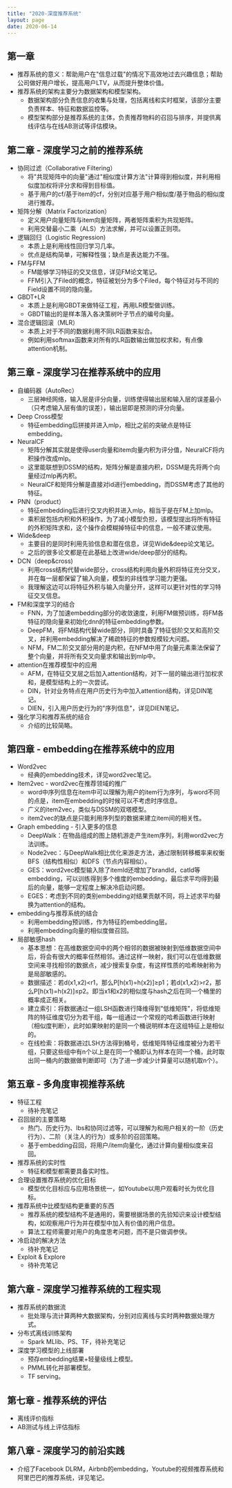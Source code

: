 ```yaml
---
title: "2020-深度推荐系统"
layout: page
date: 2020-06-14
---
```


## 第一章 

- 推荐系统的意义：帮助用户在"信息过载"的情况下高效地过去兴趣信息；帮助公司做好用户增长，提高用户LTV，从而提升整体价值。
- 推荐系统的架构主要分为数据架构和模型架构。
    - 数据架构部分负责信息的收集与处理，包括离线和实时框架，该部分主要负责样本、特征和数据监控等。
    - 模型架构部分是推荐系统的主体，负责推荐物料的召回与排序，并提供离线评估与在线AB测试等评估模块。

## 第二章 - 深度学习之前的推荐系统

- 协同过滤（Collaborative Filtering）
    - 将"共现矩阵中的向量"通过"相似度计算方法"计算得到相似度，并利用相似度加权将评分求和得到目标值。
    - 基于用户的cf/基于item的cf，分别对应基于用户相似度/基于物品的相似度进行推荐。
- 矩阵分解（Matrix Factorization）
    - 定义用户向量矩阵与item向量矩阵，两者矩阵乘积为共现矩阵。
    - 利用交替最小二乘（ALS）方法求解，并可以设置正则项。
- 逻辑回归（Logistic Regression)
    - 本质上是利用线性回归学习几率。
    - 优点是结构简单，可解释性强；缺点是表达能力不强。
- FM与FFM
    - FM能够学习特征的交叉信息，详见FM论文笔记。
    - FFM引入了Filed的概念，特征被划分为多个Filed，每个特征对与不同的Field设置不同的隐向量。
- GBDT+LR
    - 本质上是利用GBDT来做特征工程，再用LR模型做训练。
    - GBDT输出的是样本落入各决策树叶子节点的编号向量。
- 混合逻辑回滚（MLR）
    - 本质上对于不同的数据利用不同LR函数来拟合。
    - 例如利用softmax函数来对所有的LR函数输出做加权求和，有点像attention机制。
 
## 第三章 - 深度学习在推荐系统中的应用

- 自编码器（AutoRec）
    - 三层神经网络，输入层是评分向量，训练使得输出层和输入层的误差最小（只考虑输入层有值的误差），输出层即是预测的评分向量。
- Deep Cross模型
    - 特征embedding后拼接并进入mlp，相比之前的突破点是特征embedding。
- NeuralCF
    - 矩阵分解其实就是使得user向量和item向量内积为评分值，NeuralCF将内积操作改成mlp。
    - 这里能联想到DSSM的结构，矩阵分解是直接内积，DSSM是先将两个向量经过mlp再内积。
    - NeuralCF和矩阵分解是直接对id进行embedding，而DSSM考虑了其他的特征。
- PNN（product）
    - 特征embedding后进行交叉内积并进入mlp，相当于是在FM上加mlp。
    - 乘积层包括内积和外积操作，为了减小模型负担，该模型提出将所有特征的外积矩阵求和，这个操作会模糊掉特征中的信息，一般不建议使用。
- Wide&deep
    - 主要目的是同时利用先验信息和潜在信息，详见Wide&deep论文笔记。
    - 之后的很多论文都是在此基础上改进wide/deep部分的结构。
- DCN（deep&cross)
    - 利用cross结构代替wide部分，cross结构利用向量外积将特征充分交叉，并在每一层都保留了输入向量，模型的非线性学习能力更强。
    - 我理解这边可以将特征外积与输入向量分开，这样可以更针对性的学习特征交叉信息。
- FM和深度学习的结合
    - FNN，为了加速embedding部分的收敛速度，利用FM做预训练，将FM各特征的隐向量来初始化dnn的特征embedding参数。
    - DeepFM，将FM结构代替wide部分，同时具备了特征低阶交叉和高阶交叉，并利用embedding解决了稀疏特征的参数规模较大问题。
    - NFM，FM二阶交叉部分用的是内积，在NFM中用了向量元素乘法保留了整个向量，并将所有交叉向量求和输出到mlp中。
- attention在推荐模型中的应用
    - AFM，在特征交叉层之后加入attention结构，对下一层的输出进行加权求和，是模型结构上的一次尝试。
    - DIN，针对业务特点在用户历史行为中加入attention结构，详见DIN笔记。
    - DIEN，引入用户历史行为的"序列信息"，详见DIEN笔记。
- 强化学习和推荐系统的结合
    - 介绍的比较简略。
    
## 第四章 - embedding在推荐系统中的应用

- Word2vec
    - 经典的embedding技术，详见word2vec笔记。
- Item2vec - word2vec在推荐领域的推广
    - word中序列信息在item中可以理解为用户的item行为序列，与word不同的点是，item在embedding的时候可以不考虑时序信息。
    - 广义的item2vec，类似与DSSM的双塔模型。
    - item2vec的缺点是只能利用序列型的数据来建立item间的相关性。
- Graph embedding - 引入更多的信息
    - DeepWalk：在物品组成的图上随机游走产生item序列，利用word2vec方法训练。
    - Node2vec：与DeepWalk相比优化来游走方法，通过限制转移概率来权衡BFS（结构性相似）和DFS（节点内容相似）。
    - GES：word2vec模型输入除了itemId还增加了brandId，catId等embedding，可以训练得到多个维度的embedding，最后求平均得到最后的向量，能够一定程度上解决冷启动问题。
    - EGES：考虑到不同的类别embedding对结果贡献不同，将上述求平均替换为attention的结构。
- embedding与推荐系统的结合
    - 利用embedding预训练，作为特征的embedding层。
    - 利用embedding向量的相似度做召回。
- 局部敏感hash
    - 基本思想：在高维数据空间中的两个相邻的数据被映射到低维数据空间中后，将会有很大的概率任然相邻。通过这样一映射，我们可以在低维数据空间来寻找相邻的数据点，减少搜索复杂度，有这样性质的哈希映射称为是局部敏感的。
    - 数据描述：若d(x1,x2)<r1，那么P[h(x1)=h(x2)]≥p1；若d(x1,x2)>r2，那么P[h(x1)=h(x2)]≤p2。即当x1和x2的相似度与hash之后在同一个桶里的概率成正相关。
    - 建立索引：将数据通过一组LSH函数进行降维得到"低维矩阵"，将低维矩阵的特征维度切分为若干组，每一组通过一个常规的哈希函数进行映射（相似度判断），此时如果映射的是同一个桶说明样本在这组特征上是相似的。
    - 在线检索：将数据进过LSH方法得到桶号，低维矩阵特征维度被分为若干组，只要这些组中有n个以上是在同一个桶即认为样本在同一个桶，此时取出同一桶内的数据做判断即可（为了进一步减少计算量可以随机取n个）。
    
## 第五章 - 多角度审视推荐系统

- 特征工程
    - 待补充笔记
- 召回层的主要策略
    - 热门、历史行为、lbs和协同过滤等，可以理解为和用户相关的一阶（历史行为）、二阶（关注人的行为）或多阶的召回策略。
    - 基于embedding召回，将用户/item向量化，通过计算向量相似度来召回。
- 推荐系统的实时性
    - 特征和模型都需要具备实时性。
- 合理设置推荐系统的优化目标
    - 模型优化目标应与应用场景统一，如Youtube以用户观看时长为优化目标。
- 推荐系统中比模型结构更重要的东西
    - 推荐系统的模型结构不是通用的，需要根据场景的先验知识来设计模型结构，如观察用户行为并在模型中加入有价值的用户信息。
    - 算法工程师需要对用户的角度思考问题，而不是只做调参侠。
- 冷启动的解决方法
    - 待补充笔记
- Exploit & Explore
    - 待补充笔记
    
    
## 第六章 - 深度学习推荐系统的工程实现

- 推荐系统的数据流
    - 批处理与流计算两种大数据架构，分别对应离线与实时两种数据处理方式。
- 分布式离线训练架构
    - Spark MLlib、PS、TF，待补充笔记
- 深度学习模型的上线部署
    - 预存embedding结果+轻量级线上模型。
    - PMML转化并部署模型。
    - TF serving。
    
## 第七章 - 推荐系统的评估

- 离线评价指标
- AB测试与线上评估指标

## 第八章 - 深度学习的前沿实践

- 介绍了Facebook DLRM，Airbnb的embedding，Youtube的视频推荐系统和阿里巴巴的推荐系统，详见笔记。